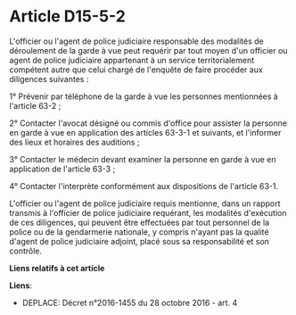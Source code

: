 # Article D15-5-2

L'officier ou l'agent de police judiciaire responsable des modalités de déroulement de la garde à vue peut requérir par tout
moyen d'un officier ou agent de police judiciaire appartenant à un service territorialement compétent autre que celui chargé
de l'enquête de faire procéder aux diligences suivantes : 

1° Prévenir par téléphone de la garde à vue les personnes mentionnées à l'article 63-2 ; 

2° Contacter l'avocat désigné ou commis d'office pour assister la personne en garde à vue en application des articles 63-3-1
et suivants, et l'informer des lieux et horaires des auditions ; 

3° Contacter le médecin devant examiner la personne en garde à vue en application de l'article 63-3 ; 

4° Contacter l'interprète conformément aux dispositions de l'article 63-1. 

L'officier ou l'agent de police judiciaire requis mentionne, dans un rapport transmis à l'officier de police judiciaire
requérant, les modalités d'exécution de ces diligences, qui peuvent être effectuées par tout personnel de la police ou de la
gendarmerie nationale, y compris n'ayant pas la qualité d'agent de police judiciaire adjoint, placé sous sa responsabilité et
son contrôle.

**Liens relatifs à cet article**

**Liens**:

  - DEPLACE: Décret n°2016-1455 du 28 octobre 2016 - art. 4
